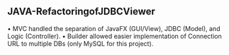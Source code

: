 ## JAVA-RefactoringofJDBCViewer
•	MVC handled the separation of JavaFX (GUI/View), JDBC (Model), and Logic (Controller). 
•	Builder allowed easier implementation of Connection URL to multiple DBs (only MySQL for this project).
